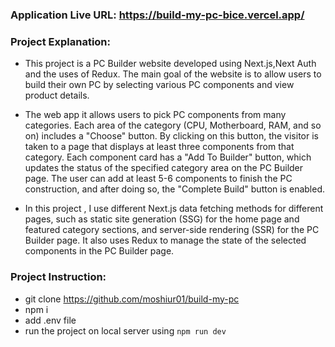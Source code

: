 ### Application Live URL: https://build-my-pc-bice.vercel.app/

### Project Explanation:

- This project is a PC Builder website developed using Next.js,Next Auth and the uses of Redux. The main goal of the website is to allow users to build their own PC by selecting various PC components and view product details.

- The web app it allows users to pick PC components from many categories. Each area of the category (CPU, Motherboard, RAM, and so on) includes a "Choose" button. By clicking on this button, the visitor is taken to a page that displays at least three components from that category. Each component card has a "Add To Builder" button, which updates the status of the specified category area on the PC Builder page. The user can add at least 5-6 components to finish the PC construction, and after doing so, the "Complete Build" button is enabled.

- In this project , I use different Next.js data fetching methods for different pages, such as static site generation (SSG) for the home page and featured category sections, and server-side rendering (SSR) for the PC Builder page. It also uses Redux to manage the state of the selected components in the PC Builder page.

### Project Instruction:

- git clone <https://github.com/moshiur01/build-my-pc>
- npm i
- add .env file
- run the project on local server using `npm run dev`
